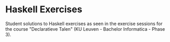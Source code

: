 # Haskell Exercises 
Student solutions to Haskell exercises as seen in the exercise sessions for the course "Declaratieve Talen" (KU Leuven - Bachelor Informatica - Phase 3).

